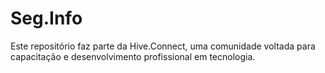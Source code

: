 # Seg.Info
Este repositório faz parte da Hive.Connect, uma comunidade voltada para capacitação e desenvolvimento profissional em tecnologia.
